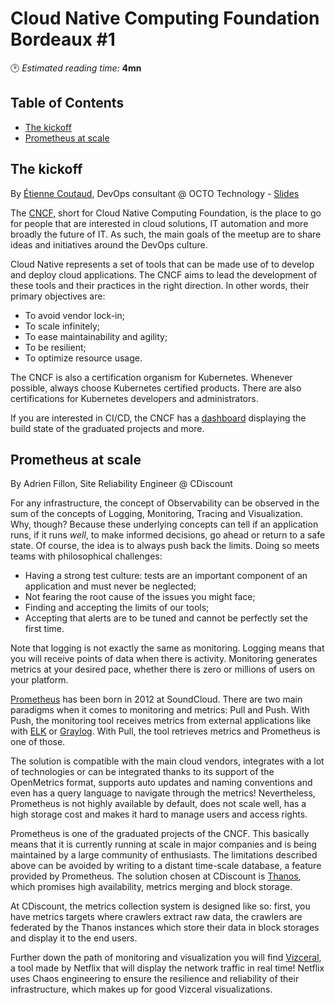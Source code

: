 # Cloud Native Computing Foundation Bordeaux  #1
🕑 *Estimated reading time:* **4mn**

## Table of Contents

  * [The kickoff](#the-kickoff)
  * [Prometheus at scale](#prometheus-at-scale)

## The kickoff
By [Étienne Coutaud](https://twitter.com/etiennecoutaud), DevOps consultant @ OCTO Technology - [Slides](https://speakerdeck.com/etiennecoutaud/presentation-de-la-cloud-native-computing-foundation)

The [CNCF](https://www.cncf.io/), short for Cloud Native Computing Foundation, is the place to go for people that are interested in cloud solutions, IT automation and more broadly the future of IT. As such, the main goals of the meetup are to share ideas and initiatives around the DevOps culture.

Cloud Native represents a set of tools that can be made use of to develop and deploy cloud applications. The CNCF aims to lead the development of these tools and their practices in the right direction. In other words, their primary objectives are:
- To avoid vendor lock-in;
- To scale infinitely;
- To ease maintainability and agility;
- To be resilient;
- To optimize resource usage.

The CNCF is also a certification organism for Kubernetes. Whenever possible, always choose Kubernetes certified products. There are also certifications for Kubernetes developers and administrators.

If you are interested in CI/CD, the CNCF has a [dashboard](https://cncf.ci/) displaying the build state of the graduated projects and more.

## Prometheus at scale
By Adrien Fillon, Site Reliability Engineer @ CDiscount

For any infrastructure, the concept of Observability can be observed in the sum of the concepts of Logging, Monitoring, Tracing and Visualization. Why, though? Because these underlying concepts can tell if an application runs, if it runs *well*, to make informed decisions, go ahead or return to a safe state. Of course, the idea is to always push back the limits. Doing so meets teams with philosophical challenges:
- Having a strong test culture: tests are an important component of an application and must never be neglected;
- Not fearing the root cause of the issues you might face;
- Finding and accepting the limits of our tools;
- Accepting that alerts are to be tuned and cannot be perfectly set the first time.

Note that logging is not exactly the same as monitoring. Logging means that you will receive points of data when there is activity. Monitoring generates metrics at your desired pace, whether there is zero or millions of users on your platform.

[Prometheus](https://prometheus.io/) has been born in 2012 at SoundCloud. There are two main paradigms when it comes to monitoring and metrics: Pull and Push. With Push, the monitoring tool receives metrics from external applications like with [ELK](https://www.elastic.co/elk-stack) or [Graylog](https://www.graylog.org/). With Pull, the tool retrieves metrics and Prometheus is one of those.

The solution is compatible with the main cloud vendors, integrates with a lot of technologies or can be integrated thanks to its support of the OpenMetrics format, supports auto updates and naming conventions and even has a query language to navigate through the metrics! Nevertheless, Prometheus is not highly available by default, does not scale well, has a high storage cost and makes it hard to manage users and access rights.

Prometheus is one of the graduated projects of the CNCF. This basically means that it is currently running at scale in major companies and is being maintained by a large community of enthusiasts. The limitations described above can be avoided by writing to a distant time-scale database, a feature provided by Prometheus. The solution chosen at CDiscount is [Thanos](https://improbable.io/games/blog/thanos-prometheus-at-scale), which promises high availability, metrics merging and block storage.

At CDiscount, the metrics collection system is designed like so: first, you have metrics targets where crawlers extract raw data, the crawlers are federated by the Thanos instances which store their data in block storages and display it to the end users.

Further down the path of monitoring and visualization you will find [Vizceral](https://github.com/Netflix/vizceral), a tool made by Netflix that will display the network traffic in real time! Netflix uses Chaos engineering to ensure the resilience and reliability of their infrastructure, which makes up for good Vizceral visualizations.
